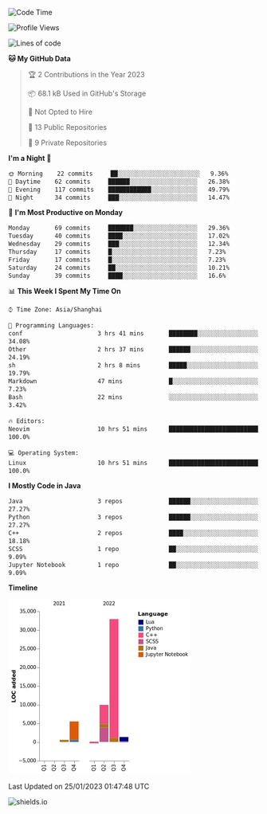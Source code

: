 <!--START_SECTION:waka-->
![Code Time](http://img.shields.io/badge/Code%20Time-106%20hrs%2016%20mins-blue)

![Profile Views](http://img.shields.io/badge/Profile%20Views-0-blue)

![Lines of code](https://img.shields.io/badge/From%20Hello%20World%20I%27ve%20Written-50%20Thousand%20lines%20of%20code-blue)

**🐱 My GitHub Data** 

> 🏆 2 Contributions in the Year 2023
 > 
> 📦 68.1 kB Used in GitHub's Storage 
 > 
> 🚫 Not Opted to Hire
 > 
> 📜 13 Public Repositories 
 > 
> 🔑 9 Private Repositories  
 > 
**I'm a Night 🦉** 

```text
🌞 Morning    22 commits     ██░░░░░░░░░░░░░░░░░░░░░░░   9.36% 
🌆 Daytime    62 commits     ██████░░░░░░░░░░░░░░░░░░░   26.38% 
🌃 Evening    117 commits    ████████████░░░░░░░░░░░░░   49.79% 
🌙 Night      34 commits     ███░░░░░░░░░░░░░░░░░░░░░░   14.47%

```
📅 **I'm Most Productive on Monday** 

```text
Monday       69 commits     ███████░░░░░░░░░░░░░░░░░░   29.36% 
Tuesday      40 commits     ████░░░░░░░░░░░░░░░░░░░░░   17.02% 
Wednesday    29 commits     ███░░░░░░░░░░░░░░░░░░░░░░   12.34% 
Thursday     17 commits     █░░░░░░░░░░░░░░░░░░░░░░░░   7.23% 
Friday       17 commits     █░░░░░░░░░░░░░░░░░░░░░░░░   7.23% 
Saturday     24 commits     ██░░░░░░░░░░░░░░░░░░░░░░░   10.21% 
Sunday       39 commits     ████░░░░░░░░░░░░░░░░░░░░░   16.6%

```


📊 **This Week I Spent My Time On** 

```text
⌚︎ Time Zone: Asia/Shanghai

💬 Programming Languages: 
conf                     3 hrs 41 mins       ████████░░░░░░░░░░░░░░░░░   34.08% 
Other                    2 hrs 37 mins       ██████░░░░░░░░░░░░░░░░░░░   24.19% 
sh                       2 hrs 8 mins        █████░░░░░░░░░░░░░░░░░░░░   19.79% 
Markdown                 47 mins             █░░░░░░░░░░░░░░░░░░░░░░░░   7.23% 
Bash                     22 mins             ░░░░░░░░░░░░░░░░░░░░░░░░░   3.42%

🔥 Editors: 
Neovim                   10 hrs 51 mins      █████████████████████████   100.0%

💻 Operating System: 
Linux                    10 hrs 51 mins      █████████████████████████   100.0%

```

**I Mostly Code in Java** 

```text
Java                     3 repos             ██████░░░░░░░░░░░░░░░░░░░   27.27% 
Python                   3 repos             ██████░░░░░░░░░░░░░░░░░░░   27.27% 
C++                      2 repos             ████░░░░░░░░░░░░░░░░░░░░░   18.18% 
SCSS                     1 repo              ██░░░░░░░░░░░░░░░░░░░░░░░   9.09% 
Jupyter Notebook         1 repo              ██░░░░░░░░░░░░░░░░░░░░░░░   9.09%

```


**Timeline**

![Chart not found](https://raw.githubusercontent.com/kopp4/kopp4/main/charts/bar_graph.png) 


 Last Updated on 25/01/2023 01:47:48 UTC
<!--END_SECTION:waka-->
![shields.io](https://img.shields.io/github/commit-activity/w/kopp4/kopp4?color=g&label=abusing%20bot&style=flat-square)
